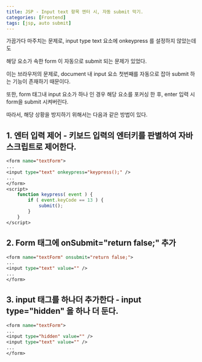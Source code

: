 ```yaml
---
title: JSP - Input text 항목 엔터 시, 자동 submit 막기.
categories: [Frontend]
tags: [jsp, auto submit]
---
```



가끔가다 마주치는 문제로, input type text 요소에 onkeypress 를 설정하지 않았는데도

해당 요소가 속한 form 이 자동으로 submit 되는 문제가 있었다.

이는 브라우저의 문제로, document 내 input 요소 첫번째를 자동으로 잡아 submit 하는 기능이 존재하기 때문이다.

또한, form 태그내 input 요소가 하나 인 경우 해당 요소를 포커싱 한 후, enter 입력 시 form을 submit 시켜버린다.

따라서, 해당 상황을 방지하기 위해서는 다음과 같은 방법이 있다.

## 1. 엔터 입력 제어 - 키보드 입력의 엔터키를 판별하여 자바스크립트로 제어한다.

```jsp
<form name="textForm">
...
<input type="text" onkeypress="keypress();" />
...
</form>
<script>
	function keypress( event ) {
    	if ( event.keyCode == 13 ) {
        	submit();
        }
    }
</script>
```

## 2. Form 태그에 onSubmit="return false;" 추가

```jsp
<form name="textForm" onsubmit="return false;">
...
<input type="text" value="" />
...
</form>
```

## 3. input 태그를 하나더 추가한다 - input type="hidden" 을 하나 더 둔다.

```jsp
<form name="textForm">
...
<input type="hidden" value="" />
<input type="text" value="" />
...
</form>
```

